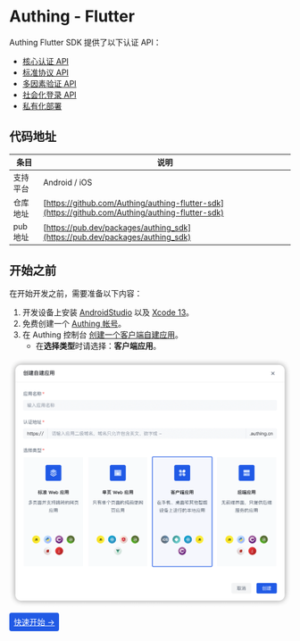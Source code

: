# Authing - Flutter

<LastUpdated/>

Authing Flutter SDK 提供了以下认证 API：

* [核心认证 API](./authentication/README.md)
* [标准协议 API](./protocol/README.md)
* [多因素验证 API](./mfa/README.md)
* [社会化登录 API](./social/README.md)
* [私有化部署](./onpremise.md)

## 代码地址

| 条目     | 说明                                                         |
| -------- | ------------------------------------------------------------ |
| 支持平台 | Android / iOS                                                 |
| 仓库地址 | [https://github.com/Authing/authing-flutter-sdk](https://github.com/Authing/authing-flutter-sdk) |
| pub 地址 | [https://pub.dev/packages/authing_sdk](https://pub.dev/packages/authing_sdk) |

## 开始之前

在开始开发之前，需要准备以下内容：

1. 开发设备上安装 [AndroidStudio](https://developer.android.google.cn/studio) 以及 [Xcode 13](https://developer.apple.com/xcode/)。
2. 免费创建一个 [Authing 帐号](https://www.authing.cn/)。
3. 在 Authing 控制台 [创建一个客户端自建应用](/guides/app-new/create-app/create-app.md)。
     - 在**选择类型**时请选择：**客户端应用**。

  <img src="./images/create_client_application.png" alt="drawing" width="620"/>
<br>

<span style="background-color: #215ae5;a:link:color:#FFF;padding:8px;border-radius: 4px;"><a href="./develop.html" style="color:#FFF;">快速开始 →</a>
</span>

<br>

